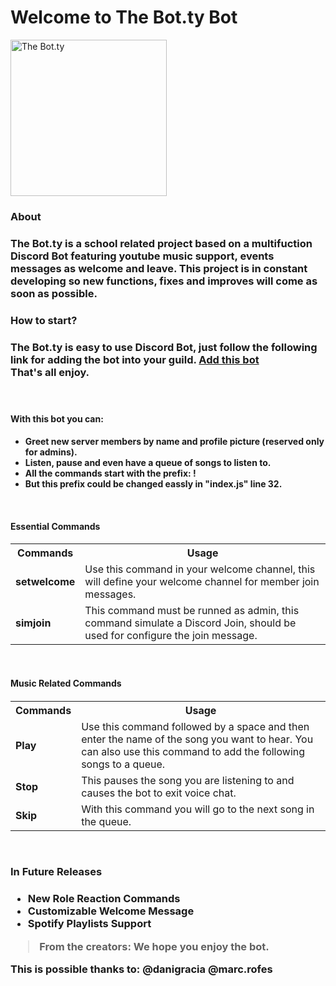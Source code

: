 # Welcome to The Bot.ty Bot
<img src="https://image.freepik.com/free-vector/robot-icon-bot-sign-design-chatbot-symbol-concept-voice-support-service-bot-online-support-bot-vector-stock-illustration_100456-34.jpg" height="250" alt="The Bot.ty">

<h3>About<h3>
<p>The Bot.ty is a school related project based on a multifuction Discord Bot featuring youtube music support, events messages as welcome and leave. This project is in constant developing so new functions, fixes and improves will come as soon as possible. 
<h3>How to start?<h3>
<p>The Bot.ty is easy to use Discord Bot, just follow the following link for adding the bot into your guild. <a href="google.es">Add this bot</a> <br><strong>That's all enjoy.</strong><p>
<br>
<h4>With this bot you can:<h4>
<p>
<ul>
  <li>Greet new server members by name and profile picture (reserved only for admins).</li>
  <li>Listen, pause and even have a queue of songs to listen to.</li>
  <li><strong>All the commands start with the prefix: ! </strong></li>
  <li>But this prefix could be changed eassly in "index.js" line 32.</li>
</ul>
<p>
<br>
<h4>Essential Commands<h4>
<table>
	<tr>
		<th>Commands</th>
		<th>Usage</th>
 	</tr>
 	<tr>
  		<td><strong>setwelcome</strong></td>
   		<td> Use this command in your welcome channel, this will define your welcome channel for member join messages.</td>
 	</tr>
	<tr>
  		<td><strong>simjoin</strong></td>
   		<td>This command must be runned as admin, this command simulate a Discord Join, should be used for configure the join message.</td>
 	</tr>
</table>
<br>
<h4>Music Related Commands<h4>
<table>
	<tr>
		<th>Commands</th>
		<th>Usage</th>
 	</tr>
 	<tr>
  		<td><strong>Play</strong></td>
   		<td> Use this command followed by a space and then enter the name of the song you want to hear. You can also use this command to add the following songs to a queue.</td>
 	</tr>
	<tr>
  		<td><strong>Stop</strong></td>
   		<td>This pauses the song you are listening to and causes the bot to exit voice chat.</td>
 	</tr>
	<tr>
  		<td><strong>Skip</strong></td>
   		<td>With this command you will go to the next song in the queue.</td>
 	</tr>
</table>
<br>
<h3>In Future Releases<h3>
<p>
<ul>
  <li>New Role Reaction Commands</li>
  <li>Customizable Welcome Message</li>
  <li>Spotify Playlists Support</li>
</ul>
</p>



> From the creators: We hope you enjoy the bot.

This is possible thanks to:
@danigracia
@marc.rofes
